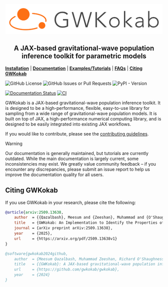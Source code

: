 <div align="center">
  <picture>
    <!-- Dark mode image -->
    <source srcset="https://raw.githubusercontent.com/gwkokab/gwkokab/main/docs/source/_static/noBgWhite.png" media="(prefers-color-scheme: dark)">
    <!-- Light mode image -->
    <source srcset="https://raw.githubusercontent.com/gwkokab/gwkokab/main/docs/source/_static/noBgBlack.png" media="(prefers-color-scheme: light)">
    <!-- Fallback image (if no preference detected) -->
    <img src="https://raw.githubusercontent.com/gwkokab/gwkokab/main/docs/source/_static/noBgColor.png" alt="logo">
  </picture>
</div>


<h2 align="center">
A JAX-based gravitational-wave population inference toolkit for parametric models
</h2>

[**Installation**](https://gwkokab.readthedocs.io/en/latest/installation.html) |
[**Documentation**](https://gwkokab.readthedocs.io/) |
[**Examples/Tutorials**](https://gwkokab.readthedocs.io/en/latest/examples.html) |
[**FAQs**](https://gwkokab.readthedocs.io/en/latest/FAQs.html) |
[**Citing GWKokab**](#citing-gwkokab)

![GitHub License](https://img.shields.io/github/license/gwkokab/gwkokab?logo=open-source-initiative&logoColor=white&color=blue)
![GitHub Issues or Pull Requests](https://img.shields.io/github/issues/gwkokab/gwkokab)
![PyPI - Version](https://img.shields.io/pypi/v/gwkokab)

[![Documentation Status](https://img.shields.io/readthedocs/gwkokab?logo=Read-the-Docs)](https://gwkokab.readthedocs.io/en/latest/?badge=latest)
[![CI](https://github.com/gwkokab/gwkokab/actions/workflows/ci.yml/badge.svg)](https://github.com/gwkokab/gwkokab/actions/workflows/ci.yml)

GWKokab is a JAX-based gravitational-wave population inference toolkit. It is designed to be a high-performance, flexible, easy-to-use library for sampling from a wide range of gravitational-wave population models. It is built on top of JAX, a high-performance numerical computing library, and is designed to be easily integrated into existing JAX workflows.

If you would like to contribute, please see the [contributing guidelines](https://gwkokab.readthedocs.io/en/latest/dev_docs/contributing.html).

> [!WARNING]
> Our documentation is generally maintained, but tutorials are currently outdated. While the main documentation is largely current, some inconsistencies may exist. We greatly value community feedback – if you encounter any discrepancies, please submit an issue report to help us improve the documentation quality for all users.

## Citing GWKokab

If you use GWKokab in your research, please cite the following:

```bibtex
@article{arxiv:2509.13638,
    author  = {{Qazalbash}, Meesum and {Zeeshan}, Muhammad and {O'Shaughnessy}, Richard},
    title   = {GWKokab: An Implementation to Identify the Properties of Multiple Population of Gravitational Wave Sources},
    journal = {arXiv preprint arXiv:2509.13638},
    year    = {2025},
    url     = {https://arxiv.org/pdf/2509.13638v1}
}
```

```bibtex
@software{gwkokab2024github,
    author  = {Meesum Qazalbash, Muhammad Zeeshan, Richard O'Shaughnessy},
    title   = {{GWKokab}: A JAX-based gravitational-wave population inference toolkit for parametric models},
    url     = {https://github.com/gwkokab/gwkokab},
    year    = {2024}
}
```
